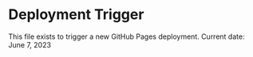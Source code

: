 # Deployment Trigger
This file exists to trigger a new GitHub Pages deployment.
Current date: June 7, 2023
